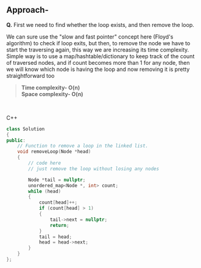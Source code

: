 ## Approach- 
**Q.** First we need to find whether the loop exists, and then remove the loop.  

We can sure use the "slow and fast pointer" concept here (Floyd's algorithm) to check if loop exits, but then, to remove the node we have to start the traversing again, this way we are increasing its time complexity.  
Simple way is to use a map/hashtable/dictionary to keep track of the count of traversed nodes, and if count becomes more than 1 for any node, then we will know which node is having the loop and now removing it is pretty straightforward too 

> **Time complexity- O(n)**  
>**Space complexity- O(n)**

<br>

C++
```cpp 
class Solution
{
public:
    // Function to remove a loop in the linked list.
    void removeLoop(Node *head)
    {
        // code here
        // just remove the loop without losing any nodes

        Node *tail = nullptr;
        unordered_map<Node *, int> count;
        while (head)
        {
            count[head]++;
            if (count[head] > 1)
            {
                tail->next = nullptr;
                return;
            }
            tail = head;
            head = head->next;
        }
    }
};
```